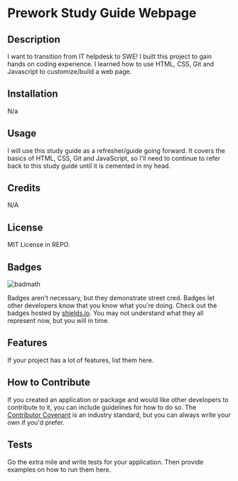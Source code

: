 # Prework Study Guide Webpage

## Description

I want to transition from IT helpdesk to SWE! I built this project to gain hands on coding experience. I learned how to use HTML, CSS, Git and Javascript to customize/build a web page.

## Installation

N/a

## Usage

I will use this study guide as a refresher/guide going forward. It covers the basics of HTML, CSS, Git and JavaScript, so I'll need to continue to refer back to this study guide until it is cemented in my head.

## Credits

N/A

## License

MIT License in REPO.

## Badges

![badmath](https://img.shields.io/github/languages/top/nielsenjared/badmath)

Badges aren't necessary, but they demonstrate street cred. Badges let other developers know that you know what you're doing. Check out the badges hosted by [shields.io](https://shields.io/). You may not understand what they all represent now, but you will in time.

## Features

If your project has a lot of features, list them here.

## How to Contribute

If you created an application or package and would like other developers to contribute to it, you can include guidelines for how to do so. The [Contributor Covenant](https://www.contributor-covenant.org/) is an industry standard, but you can always write your own if you'd prefer.

## Tests

Go the extra mile and write tests for your application. Then provide examples on how to run them here.